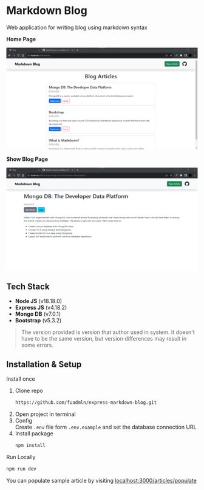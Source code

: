 # Markdown Blog

Web application for writing blog using markdown syntax

**Home Page**

![UI Preview](/_readme_assets/preview.png)

**Show Blog Page**

![UI Preview](/_readme_assets/preview-show.png)

## Tech Stack

- **Node JS** (v18.18.0)
- **Express JS** (v4.18.2)
- **Mongo DB** (v7.0.1)
- **Bootstrap** (v5.3.2)

> The version provided is version that author used in system. It doesn't have to be the same version, but version differences may result in some errors.

## Installation & Setup

Install once

1. Clone repo
   ```sh
   https://github.com/fuadmln/express-markdown-blog.git
   ```
1. Open project in terminal
1. Config<br>
   Create `.env` file form `.env.example` and set the database connection URL
1. Install package
   ```sh
   npm install
   ```

Run Locally

```sh
npm run dev
```

You can populate sample article by visiting [localhost:3000/articles/populate](http://localhost:3000/articles/populate)
